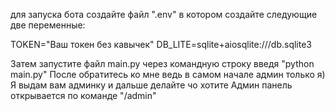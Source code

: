 для запуска бота создайте файл ".env" в котором создайте следующие две переменные:

TOKEN="Ваш токен без кавычек"
DB_LITE=sqlite+aiosqlite:///db.sqlite3

Затем запустите файл main.py через командную строку введя "python main.py"
После обратитесь ко мне ведь в самом начале админ только я)
Я выдам вам админку и дальше делайте чо хотите
Админ панель открывается по команде "/admin"
